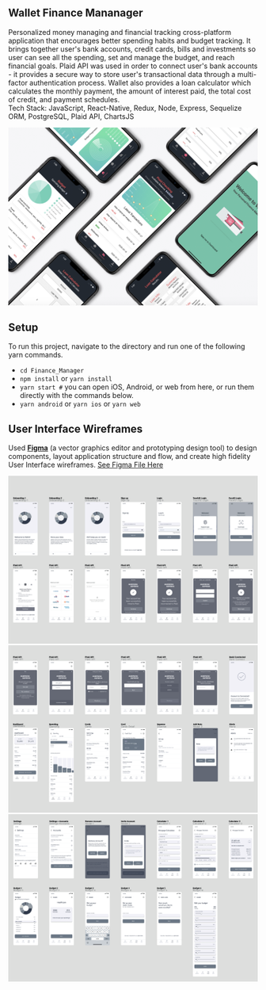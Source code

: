 ## Wallet Finance Mananager  
Personalized money managing and financial tracking cross-platform application that encourages better spending habits and budget tracking. It brings together user's bank accounts, credit cards, bills and investments so user can see all the spending, set and manage the budget, and reach financial goals. Plaid API was used in order to connect user's bank accounts - it provides a secure way to store user's transactional data through a multi-factor authentication process. Wallet also provides a loan calculator which calculates the monthly payment, the amount of interest paid, the total cost of credit, and payment schedules.  
Tech Stack: JavaScript, React-Native, Redux, Node, Express, Sequelize ORM, PostgreSQL, Plaid API, ChartsJS

![](assets/wallet.png)  

## Setup
To run this project, navigate to the directory and run one of the following yarn commands.

- ```cd Finance_Manager```
- ```npm install``` or ```yarn install```
- ```yarn start #``` you can open iOS, Android, or web from here, or run them directly with the commands below.
- ```yarn android``` or ```yarn ios``` or ```yarn web```

## User Interface Wireframes  
Used [**Figma**](https://www.figma.com/) (a vector graphics editor and prototyping design tool) to design components, layout application structure and flow, and create high fidelity User Interface wireframes. [See Figma File Here](https://www.figma.com/file/QcFeokp3adXapoI0FOqrYB/Wallet?node-id=0%3A1)

![](assets/Wireframes1.png)
![](assets/Wireframes2.png)
![](assets/Wireframes3.png)
